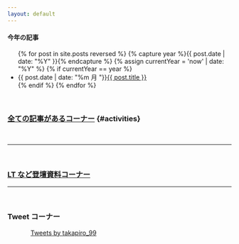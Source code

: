 ```yaml
---
layout: default
---
```


<!-- {{site.baseurl}}はレポジトリの設定によっては/sample...で上手く出来ない時があるので必要 -->

<!-- # takapiro99 のページ -->

<!-- --- -->

<!-- <br/> -->

#### 今年の記事

<ul> <!-- 2021年の記事一覧 -->
{% for post in site.posts reversed %}
    {% capture year %}{{ post.date | date: "%Y" }}{% endcapture %}
    {% assign currentYear = 'now' | date: "%Y" %}
    {% if currentYear == year %}
      <li>{{ post.date | date: "%m 月 "}}<a href="{{ post.url }}">{{ post.title }}</a></li>
    {% endif %}
{% endfor %}
</ul>

<br/>

### [全ての記事があるコーナー](/activities) {#activities}

<br/>

---

<br/>

### [LT など登壇資料コーナー](/slides)

---

<br/>

### Tweet コーナー

<div style="max-width:400px;margin:0 auto">
  <a class="twitter-timeline" data-height="600" data-theme="light" href="https://twitter.com/takapiro_99?ref_src=twsrc%5Etfw">Tweets by takapiro_99</a>
  <script async src="https://platform.twitter.com/widgets.js" charset="utf-8"></script>
</div>

